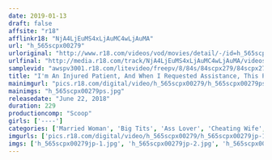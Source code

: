 ```yaml
---
date: 2019-01-13
draft: false
affsite: "r18"
afflinkr18: "NjA4LjEuMS4xLjAuMC4wLjAuMA"
url: "h_565scpx00279"
urloriginal: "http://www.r18.com/videos/vod/movies/detail/-/id=h_565scpx00279"
urlfinal: "http://media.r18.com/track/NjA4LjEuMS4xLjAuMC4wLjAuMA/videos/vod/movies/detail/-/id=h_565scpx00279"
samplevid: "awspv3001.r18.com/litevideo/freepv/8/84s/84scpx279/84scpx279_dmb_w.mp4"
title: "I'm An Injured Patient, And When I Requested Assistance, This Pretty Married Woman Volunteer Showed Up! I Could See Her Panty Lines Clearly Through Her Tight Pants, And She Was Servicing Me Nice And Close, So That I Ended Up With A Rock Hard Erection, And She Was So Sexy That I Ended Up Cumming In My Pants!! Oh How Embarrassing, You're Wetting Yourself!! 3"
mainimgurl: "pics.r18.com/digital/video/h_565scpx00279/h_565scpx00279ps.jpg"
mainimgs: "h_565scpx00279ps.jpg"
releasedate: "June 22, 2018"
duration: 229
productioncomp: "Scoop"
girls: ['----']
categories: ['Married Woman', 'Big Tits', 'Ass Lover', 'Cheating Wife', 'Creampie', 'Hi-Def']
imgurls: ['pics.r18.com/digital/video/h_565scpx00279/h_565scpx00279jp-1.jpg', 'pics.r18.com/digital/video/h_565scpx00279/h_565scpx00279jp-2.jpg', 'pics.r18.com/digital/video/h_565scpx00279/h_565scpx00279jp-3.jpg', 'pics.r18.com/digital/video/h_565scpx00279/h_565scpx00279jp-4.jpg', 'pics.r18.com/digital/video/h_565scpx00279/h_565scpx00279jp-5.jpg', 'pics.r18.com/digital/video/h_565scpx00279/h_565scpx00279jp-6.jpg', 'pics.r18.com/digital/video/h_565scpx00279/h_565scpx00279jp-7.jpg', 'pics.r18.com/digital/video/h_565scpx00279/h_565scpx00279jp-8.jpg', 'pics.r18.com/digital/video/h_565scpx00279/h_565scpx00279jp-9.jpg', 'pics.r18.com/digital/video/h_565scpx00279/h_565scpx00279jp-10.jpg', 'pics.r18.com/digital/video/h_565scpx00279/h_565scpx00279jp-11.jpg', 'pics.r18.com/digital/video/h_565scpx00279/h_565scpx00279jp-12.jpg', 'pics.r18.com/digital/video/h_565scpx00279/h_565scpx00279jp-13.jpg', 'pics.r18.com/digital/video/h_565scpx00279/h_565scpx00279jp-14.jpg', 'pics.r18.com/digital/video/h_565scpx00279/h_565scpx00279jp-15.jpg', 'pics.r18.com/digital/video/h_565scpx00279/h_565scpx00279jp-16.jpg', 'pics.r18.com/digital/video/h_565scpx00279/h_565scpx00279jp-17.jpg', 'pics.r18.com/digital/video/h_565scpx00279/h_565scpx00279jp-18.jpg', 'pics.r18.com/digital/video/h_565scpx00279/h_565scpx00279jp-19.jpg', 'pics.r18.com/digital/video/h_565scpx00279/h_565scpx00279jp-20.jpg']
imgs: ['h_565scpx00279jp-1.jpg', 'h_565scpx00279jp-2.jpg', 'h_565scpx00279jp-3.jpg', 'h_565scpx00279jp-4.jpg', 'h_565scpx00279jp-5.jpg', 'h_565scpx00279jp-6.jpg', 'h_565scpx00279jp-7.jpg', 'h_565scpx00279jp-8.jpg', 'h_565scpx00279jp-9.jpg', 'h_565scpx00279jp-10.jpg', 'h_565scpx00279jp-11.jpg', 'h_565scpx00279jp-12.jpg', 'h_565scpx00279jp-13.jpg', 'h_565scpx00279jp-14.jpg', 'h_565scpx00279jp-15.jpg', 'h_565scpx00279jp-16.jpg', 'h_565scpx00279jp-17.jpg', 'h_565scpx00279jp-18.jpg', 'h_565scpx00279jp-19.jpg', 'h_565scpx00279jp-20.jpg']
---
```

